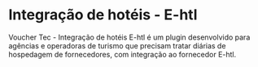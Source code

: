 # Integração de hotéis - E-htl
Voucher Tec - Integração de hotéis E-htl é um plugin desenvolvido para agências e operadoras de turismo que precisam tratar diárias de hospedagem de fornecedores, com integração ao fornecedor E-htl.
